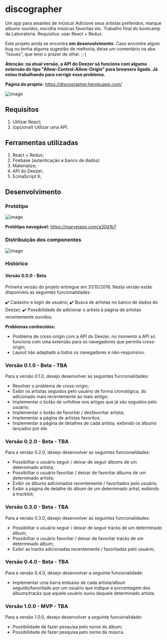 # discographer

Um app para amantes de música! Adicione seus artistas preferidos, marque albums ouvidos, escolha músicas favoritas etc. Trabalho final do bootcamp da Laboratória. Requisitos: usar React + Redux.

Este projeto ainda se encontra **em desenvolvimento**. Caso encontre algum bug ou tenha alguma sugestão de melhoria, deixe um comentário na aba "Issues", que terei o prazer de olhar. ;-)

**Atenção: na atual versão, a API do Deezer só funciona com alguma extensão do tipo "Allow-Control-Allow-Origin" para browsers ligada. Já estou trabalhando para corrigir esse problema.**

**Página do projeto:** https://discographer.herokuapp.com/ 

![image](https://user-images.githubusercontent.com/40531512/47817398-432f2080-dd34-11e8-8fea-454b712f7df3.png)

## Requisitos

1. Utilizar React;
2. (opcional) Utilizar uma API.

## Ferramentas utilizadas

1. React + Redux;
2. Firebase (autenticação e banco de dados)
3. Materialize;
4. API do Deezer;
5. EcmaScript 6;

## Desenvolvimento

### Protótipo

![image](https://user-images.githubusercontent.com/40531512/47819350-ff8ae580-dd38-11e8-8672-c38f33b5189a.png)

**Protótipo navegável:** https://marvelapp.com/a30d1b7

### Distribuição dos componentes

![image](https://user-images.githubusercontent.com/40531512/47819397-22b59500-dd39-11e8-9c90-0e9ff78256cd.png)

### Histórico

#### Versão 0.0.0 - Beta

Primeira versão do projeto entregue em 31/10/2018. Nesta versão estão disponíveis as seguintes funcionalidades:

:heavy_check_mark: Cadastro e login de usuário;
:heavy_check_mark: Busca de artistas no banco de dados do Deezer;
:heavy_check_mark: Possibilidade de adicionar o artista à página de artistas recentemente ouvidos.

**Problemas conhecidos:**

- Problema de cross-origin com a API do Deezer, no momento a API só funciona com uma extensão para os navegadores que permita cross-origin;
- Layout não adaptado a todos os navegadores e não-responsivo.

### Versão 0.1.0 - Beta - TBA

Para a versão 0.1.0, desejo desenvolver as seguintes funcionalidades:

- Resolver o problema de cross-origin;
- Exibir os artistas seguidos pelo usuário de forma cronológica, do adicionado mais recentemente ao mais antigo;
- Implementar o botão de unfollow nos artigas que já são seguidos pelo usuário;
- Implementar o botão de favoritar / desfavoritar artista;
- Implementar a página de artistas favoritos;
- Implementar a página de detalhes de cada artista, exibindo os álbums lançados por ele.

### Versão 0.2.0 - Beta - TBA

Para a versão 0.2.0, desejo desenvolver as seguintes funcionalidades:

- Possibilitar o usuário seguir / deixar de seguir álbums de um determinado artista;
- Possibilitar o usuário favoritar / deixar de favoritar álbums de um determinado artista;
- Exibir os álbums adicionados recentemente / favoritados pelo usuário;
- Exibir a página de detalhe do álbum de um determinado artist, exibindo a tracklist;

### Versão 0.3.0 - Beta - TBA

Para a versão 0.3.0, desejo desenvolver as seguintes funcionalidades:

- Possibilitar o usuário seguir / deixar de seguir tracks de um determinado álbum;
- Possibilitar o usuário favoritar / deixar de favoritar tracks de um determinado álbum;
- Exibir as tracks adicionadas recentemente / favoritadas pelo usuário;


### Versão 0.4.0 - Beta - TBA

Para a versão 0.4.0, desejo desenvolver a seguinte funcionalidade:

- Implementar uma barra embaixo de cada artista/album seguido/favoritado por um usuário que indique a porcentagem dos álbums/tracks que aquele usuário ouviu daquele determinado artista.

### Versão 1.0.0 - MVP - TBA

Para a versão 1.0.0, desejo desenvolver a seguinte funcionalidade:

- Possibilidade de fazer pesquisa pelo nome do álbum;
- Possibilidade de fazer pesquisa pelo nome da música.
